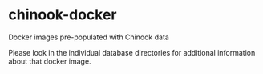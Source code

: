 # chinook-docker
Docker images pre-populated with Chinook data

Please look in the individual database directories for additional information about that docker image.

